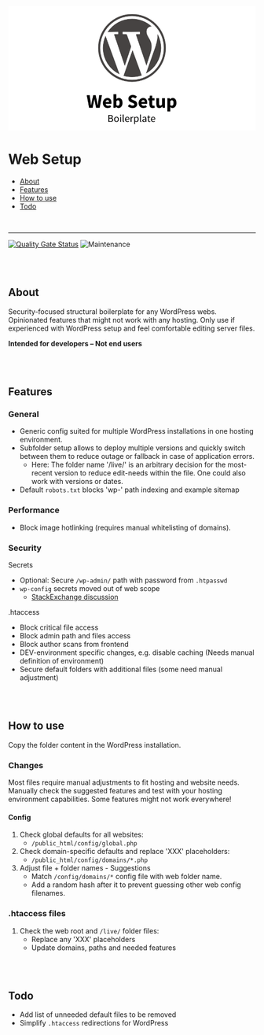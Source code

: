 ![WordPress Web Setup Boilerplate](teaser.png)

# Web Setup

- [About](#about)
- [Features](#features)
- [How to use](#how-to-use)
- [Todo](#todo)

<br>

---

[![Quality Gate Status](https://sonarcloud.io/api/project_badges/measure?project=Codeconut-Ltd_WordPress-Web-Setup-Boilerplate&metric=alert_status)](https://sonarcloud.io/dashboard?id=Codeconut-Ltd_WordPress-Web-Setup-Boilerplate)
![Maintenance](https://img.shields.io/static/v1?label=maintained&message=unregular&color=inactive)

<br><br>

## About

Security-focused structural boilerplate for any WordPress webs. Opinionated features that might not work with any hosting. Only use if experienced with WordPress setup and feel comfortable editing server files.

**Intended for developers – Not end users**

<br><br>

## Features

### General

- Generic config suited for multiple WordPress installations in one hosting environment.
- Subfolder setup allows to deploy multiple versions and quickly switch between them to reduce outage or fallback in case of application errors.
  - Here: The folder name '/live/' is an arbitrary decision for the most-recent version to reduce edit-needs within the file. One could also work with versions or dates.
- Default `robots.txt` blocks 'wp-' path indexing and example sitemap

### Performance

- Block image hotlinking (requires manual whitelisting of domains).

### Security

Secrets

- Optional: Secure `/wp-admin/` path with password from `.htpasswd`
- `wp-config` secrets moved out of web scope
  - [StackExchange discussion](https://wordpress.stackexchange.com/questions/58391/is-moving-wp-config-outside-the-web-root-really-beneficial)

.htaccess

- Block critical file access
- Block admin path and files access
- Block author scans from frontend
- DEV-environment specific changes, e.g. disable caching (Needs manual definition of environment)
- Secure default folders with additional files (some need manual adjustment)

<br><br>

## How to use

Copy the folder content in the WordPress installation.

### Changes

Most files require manual adjustments to fit hosting and website needs. Manually check the suggested features and test with your hosting environment capabilities. Some features might not work everywhere!

#### Config

1. Check global defaults for all websites:
   - `/public_html/config/global.php`
2. Check domain-specific defaults and replace 'XXX' placeholders:
   - `/public_html/config/domains/*.php`
3. Adjust file + folder names - Suggestions
   - Match `/config/domains/*` config file with web folder name.
   - Add a random hash after it to prevent guessing other web config filenames.

### .htaccess files

1. Check the web root and `/live/` folder files:
   - Replace any 'XXX' placeholders
   - Update domains, paths and needed features

<br><br>

## Todo

- Add list of unneeded default files to be removed
- Simplify `.htaccess` redirections for WordPress
